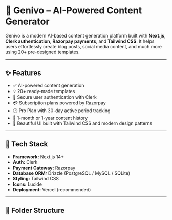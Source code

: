 # 🚀 Genivo – AI-Powered Content Generator

Genivo is a modern AI-based content generation platform built with **Next.js**, **Clerk authentication**, **Razorpay payments**, and **Tailwind CSS**. It helps users effortlessly create blog posts, social media content, and much more using 20+ pre-designed templates.

---

## ✨ Features

- ✅ AI-powered content generation
- 💡 20+ ready-made templates
- 🔐 Secure user authentication with Clerk
- 💳 Subscription plans powered by Razorpay
- 🕒 Pro Plan with 30-day active period tracking
- 📜 1-month or 1-year content history
- 🎨 Beautiful UI built with Tailwind CSS and modern design patterns

---

## 🔧 Tech Stack

- **Framework:** Next.js 14+
- **Auth:** Clerk
- **Payment Gateway:** Razorpay
- **Database ORM:** Drizzle (PostgreSQL / MySQL / SQLite)
- **Styling:** Tailwind CSS
- **Icons:** Lucide
- **Deployment:** Vercel (recommended)

---

## 📁 Folder Structure

